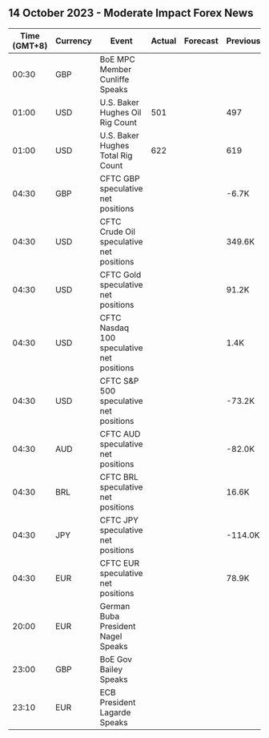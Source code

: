 ## 14 October 2023 - Moderate Impact Forex News

| Time (GMT+8) | Currency | Event | Actual | Forecast | Previous |
|------|----------|-------|--------|----------|----------|
| 00:30 | GBP | BoE MPC Member Cunliffe Speaks |  |  |  |
| 01:00 | USD | U.S. Baker Hughes Oil Rig Count | 501 |  | 497 |
| 01:00 | USD | U.S. Baker Hughes Total Rig Count | 622 |  | 619 |
| 04:30 | GBP | CFTC GBP speculative net positions |  |  | -6.7K |
| 04:30 | USD | CFTC Crude Oil speculative net positions |  |  | 349.6K |
| 04:30 | USD | CFTC Gold speculative net positions |  |  | 91.2K |
| 04:30 | USD | CFTC Nasdaq 100 speculative net positions |  |  | 1.4K |
| 04:30 | USD | CFTC S&P 500 speculative net positions |  |  | -73.2K |
| 04:30 | AUD | CFTC AUD speculative net positions |  |  | -82.0K |
| 04:30 | BRL | CFTC BRL speculative net positions |  |  | 16.6K |
| 04:30 | JPY | CFTC JPY speculative net positions |  |  | -114.0K |
| 04:30 | EUR | CFTC EUR speculative net positions |  |  | 78.9K |
| 20:00 | EUR | German Buba President Nagel Speaks |  |  |  |
| 23:00 | GBP | BoE Gov Bailey Speaks |  |  |  |
| 23:10 | EUR | ECB President Lagarde Speaks |  |  |  |
